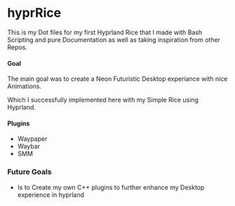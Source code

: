 # hyprRice

This is my Dot files for my first Hyprland Rice that I made with  Bash Scripting and  pure Documentation as well as taking inspiration from other Repos. 

#### Goal

The main goal was to create a Neon Futuristic Desktop experiance with nice Animations. 

Which I successfully implemented here with my Simple Rice using Hyprland. 

#### Plugins

- Waypaper
- Waybar
- SMM

### Future Goals

- Is to Create my own C++ plugins to further enhance my Desktop experience in hyprland
